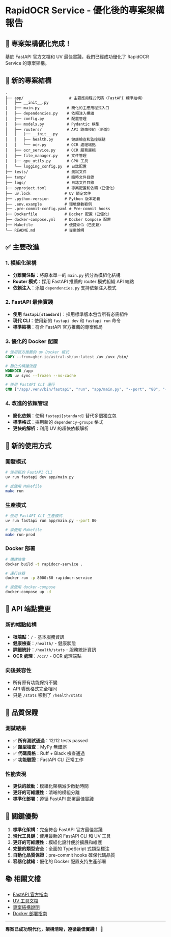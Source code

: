 # RapidOCR Service - 優化後的專案架構報告

## 🎉 專案架構優化完成！

基於 FastAPI 官方文檔和 UV 最佳實踐，我們已經成功優化了 RapidOCR Service 的專案架構。

## 📁 新的專案結構

```
.
├── app/                    # 主要應用程式代碼（FastAPI 標準結構）
│   ├── __init__.py
│   ├── main.py            # 簡化的主應用程式入口
│   ├── dependencies.py    # 依賴注入模組
│   ├── config.py          # 配置管理
│   ├── models.py          # Pydantic 模型
│   ├── routers/           # API 路由模組 (新增)
│   │   ├── __init__.py
│   │   ├── health.py      # 健康檢查和監控端點
│   │   └── ocr.py         # OCR 處理端點
│   ├── ocr_service.py     # OCR 服務邏輯
│   ├── file_manager.py    # 文件管理
│   ├── gpu_utils.py       # GPU 工具
│   └── logging_config.py  # 日誌配置
├── tests/                 # 測試文件
├── temp/                  # 臨時文件目錄
├── logs/                  # 日誌文件目錄
├── pyproject.toml         # 專案配置和依賴（已優化）
├── uv.lock               # UV 鎖定文件
├── .python-version       # Python 版本定義
├── .env.example          # 環境變數範例
├── .pre-commit-config.yaml # Pre-commit hooks
├── Dockerfile            # Docker 配置（已優化）
├── docker-compose.yml    # Docker Compose 配置
├── Makefile              # 便捷命令（已更新）
└── README.md             # 專案說明
```

## ✅ 主要改進

### 1. 模組化架構
- **分離關注點**：將原本單一的 `main.py` 拆分為模組化結構
- **Router 模式**：採用 FastAPI 推薦的 router 模式組織 API 端點
- **依賴注入**：添加 `dependencies.py` 支持依賴注入模式

### 2. FastAPI 最佳實踐
- **使用 `fastapi[standard]`**：採用標準版本包含所有必需組件
- **現代 CLI**：使用新的 `fastapi dev` 和 `fastapi run` 命令
- **標準結構**：符合 FastAPI 官方推薦的專案佈局

### 3. 優化的 Docker 配置
```dockerfile
# 使用官方推薦的 uv Docker 模式
COPY --from=ghcr.io/astral-sh/uv:latest /uv /uvx /bin/

# 簡化的構建流程
WORKDIR /app
RUN uv sync --frozen --no-cache

# 使用 FastAPI CLI 運行
CMD ["/app/.venv/bin/fastapi", "run", "app/main.py", "--port", "80", "--host", "0.0.0.0"]
```

### 4. 改進的依賴管理
- **簡化依賴**：使用 `fastapi[standard]` 替代多個獨立包
- **標準格式**：採用新的 `dependency-groups` 格式
- **更快的解析**：利用 UV 的超快依賴解析

## 🚀 新的使用方式

### 開發模式
```bash
# 使用新的 FastAPI CLI
uv run fastapi dev app/main.py

# 或使用 Makefile
make run
```

### 生產模式
```bash
# 使用 FastAPI CLI 生產模式
uv run fastapi run app/main.py --port 80

# 或使用 Makefile
make run-prod
```

### Docker 部署
```bash
# 構建映像
docker build -t rapidocr-service .

# 運行容器
docker run -p 8000:80 rapidocr-service

# 或使用 docker-compose
docker-compose up -d
```

## 🔧 API 端點變更

### 新的端點結構
- **根端點**：`/` - 基本服務資訊
- **健康檢查**：`/health/` - 健康狀態
- **詳細統計**：`/health/stats` - 服務統計資訊
- **OCR 處理**：`/ocr/` - OCR 處理端點

### 向後兼容性
- 所有原有功能保持不變
- API 響應格式完全相同
- 只是 `/stats` 移到了 `/health/stats`

## 🧪 品質保證

### 測試結果
- ✅ **所有測試通過**：12/12 tests passed
- ✅ **類型檢查**：MyPy 無錯誤
- ✅ **代碼風格**：Ruff + Black 檢查通過
- ✅ **功能驗證**：FastAPI CLI 正常工作

### 性能表現
- **更快的啟動**：模組化架構減少啟動時間
- **更好的可維護性**：清晰的模組分離
- **標準化部署**：遵循 FastAPI 部署最佳實踐

## 🎯 關鍵優勢

1. **標準化架構**：完全符合 FastAPI 官方最佳實踐
2. **現代工具鏈**：使用最新的 FastAPI CLI 和 UV 工具
3. **更好的可維護性**：模組化設計便於擴展和維護
4. **完整的類型安全**：全面的 TypeScript 式類型標注
5. **自動化品質保證**：pre-commit hooks 確保代碼品質
6. **容器化就緒**：優化的 Docker 配置支持生產部署

## 📚 相關文檔

- [FastAPI 官方指南](https://fastapi.tiangolo.com/)
- [UV 工具文檔](https://docs.astral.sh/uv/)
- [專案結構說明](./PROJECT_STRUCTURE.md)
- [Docker 部署指南](./README.md#docker-deployment)

---

**專案已成功現代化，架構清晰，遵循最佳實踐！** 🚀
